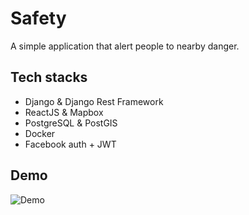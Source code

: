 # Safety

A simple application that alert people to nearby danger.

## Tech stacks

- Django & Django Rest Framework
- ReactJS & Mapbox
- PostgreSQL & PostGIS
- Docker
- Facebook auth + JWT

## Demo

![Demo](https://user-images.githubusercontent.com/16115992/111984475-75679580-8b1c-11eb-9451-d7beef7f8ff3.gif)
